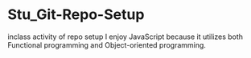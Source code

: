 # Stu_Git-Repo-Setup
inclass activity of repo setup
I enjoy JavaScript because it utilizes both Functional programming and Object-oriented programming.